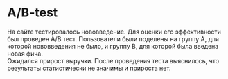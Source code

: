 # A/B-test
На сайте тестировалось нововведение. Для оценки его эффективности был проведен A/B тест. Пользователи были поделены на группу A, для которой нововведения не было, и группу B, для которой была введена новая фича. <br/>
Ожидался прирост выручки. После проведения теста выяснилось, что результаты статистически не значимы и прироста нет.
